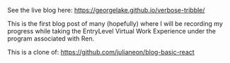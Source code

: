 See the live blog here: https://georgelake.github.io/verbose-tribble/

This is the first blog post of many (hopefully) where I will be recording my progress while taking the EntryLevel Virtual Work Experience under the program associated with Ren.







This is a clone of: https://github.com/julianeon/blog-basic-react
